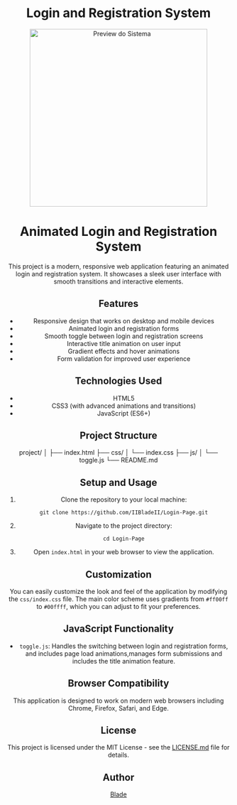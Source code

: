 <div align="center">

# Login and Registration System

<p>
  <img src="https://i.imgur.com/VUu3LEF.png" width="400" alt="Preview do Sistema">
</p>

# Animated Login and Registration System

This project is a modern, responsive web application featuring an animated login and registration system. It showcases a sleek user interface with smooth transitions and interactive elements.

## Features

- Responsive design that works on desktop and mobile devices
- Animated login and registration forms
- Smooth toggle between login and registration screens
- Interactive title animation on user input
- Gradient effects and hover animations
- Form validation for improved user experience

## Technologies Used

- HTML5
- CSS3 (with advanced animations and transitions)
- JavaScript (ES6+)

## Project Structure


project/
│
├── index.html
├── css/
│ └── index.css
├── js/
│ └── toggle.js
└── README.md


## Setup and Usage

1. Clone the repository to your local machine:
   ```
   git clone https://github.com/IIBladeII/Login-Page.git
   ```
2. Navigate to the project directory:
   ```
   cd Login-Page
   ```
3. Open `index.html` in your web browser to view the application.

## Customization

You can easily customize the look and feel of the application by modifying the `css/index.css` file. The main color scheme uses gradients from `#ff00ff` to `#00ffff`, which you can adjust to fit your preferences.

## JavaScript Functionality

- `toggle.js`: Handles the switching between login and registration forms, and includes page load animations,manages form submissions and includes the title animation feature.


## Browser Compatibility

This application is designed to work on modern web browsers including Chrome, Firefox, Safari, and Edge.

## License

This project is licensed under the MIT License - see the [LICENSE.md](LICENSE.md) file for details.

## Author

[Blade](https://github.com/IIBladeII)

